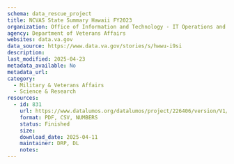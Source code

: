 ```yaml
---
schema: data_rescue_project 
title: NCVAS State Summary Hawaii FY2023
organization: Office of Information and Technology - IT Operations and Services (ITOPS)
agency: Department of Veterans Affairs
websites: data.va.gov
data_source: https://www.data.va.gov/stories/s/hwwu-i9si
description: 
last_modified: 2025-04-23
metadata_available: No
metadata_url: 
category:
  - Military & Veterans Affairs 
  - Science & Research 
resources:
  - id: 831
    url: https://www.datalumos.org/datalumos/project/226406/version/V1/view
    format: PDF, CSV, NUMBERS
    status: Finished
    size: 
    download_date: 2025-04-11
    maintainer: DRP, DL
    notes: 
---
```

